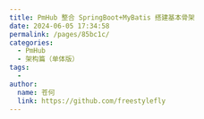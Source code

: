 ```yaml
---
title: PmHub 整合 SpringBoot+MyBatis 搭建基本骨架
date: 2024-06-05 17:34:58
permalink: /pages/85bc1c/
categories:
  - PmHub
  - 架构篇（单体版）
tags:
  - 
author: 
  name: 苍何
  link: https://github.com/freestylefly
---
```

